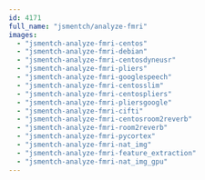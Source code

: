 ```yaml
---
id: 4171
full_name: "jsmentch/analyze-fmri"
images: 
  - "jsmentch-analyze-fmri-centos"
  - "jsmentch-analyze-fmri-debian"
  - "jsmentch-analyze-fmri-centosdyneusr"
  - "jsmentch-analyze-fmri-pliers"
  - "jsmentch-analyze-fmri-googlespeech"
  - "jsmentch-analyze-fmri-centosslim"
  - "jsmentch-analyze-fmri-centospliers"
  - "jsmentch-analyze-fmri-pliersgoogle"
  - "jsmentch-analyze-fmri-cifti"
  - "jsmentch-analyze-fmri-centosroom2reverb"
  - "jsmentch-analyze-fmri-room2reverb"
  - "jsmentch-analyze-fmri-pycortex"
  - "jsmentch-analyze-fmri-nat_img"
  - "jsmentch-analyze-fmri-feature_extraction"
  - "jsmentch-analyze-fmri-nat_img_gpu"
---
```

